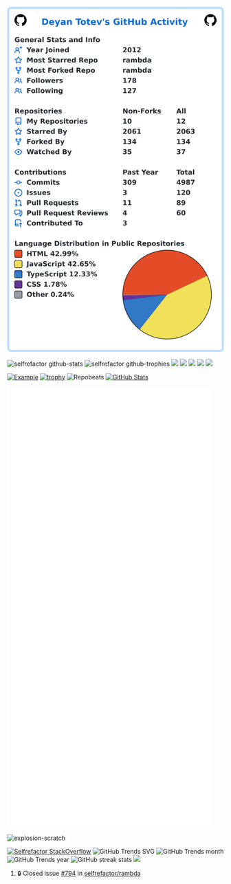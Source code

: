 <div align="left">


![My user statistics](images/userstats.svg)

<!-- https://github-profile-summary-cards.vercel.app/demo.html -->
![selfrefactor github-stats](https://stats.dooboo.io/api/github-stats-advanced?login=selfrefactor)
![selfrefactor github-trophies](https://stats.dooboo.io/api/github-trophies?login=selfrefactor)
![](http://github-profile-summary-cards.vercel.app/api/cards/profile-details?username=selfrefactor&theme=darcula)
![](http://github-profile-summary-cards.vercel.app/api/cards/productive-time?username=selfrefactor&theme=darcula&utcOffset=8) 
![](http://github-profile-summary-cards.vercel.app/api/cards/stats?username=selfrefactor&theme=darcula)
![](http://github-profile-summary-cards.vercel.app/api/cards/most-commit-language?username=selfrefactor&theme=darcula) 
![](http://github-profile-summary-cards.vercel.app/api/cards/repos-per-language?username=selfrefactor&theme=darcula) 


<!-- https://github.com/tuhinpal/readme-stats-github/blob/main/README.md -->
[![Example](https://github-stats-alpha.vercel.app/api?username=selfrefactor&cc=010&tc=fff&ic=fff&bc=010 "selfrefactor")](https://github-stats-alpha.vercel.app/api?username=selfrefactor "selfrefactor")
[![trophy](https://github-profile-trophy.vercel.app/?username=selfrefactor)](https://github.com/selfrefactor/github-profile-trophy)
![Repobeats](https://repobeats.axiom.co/api/embed/6f9f2aa57a6f1ed67156cea07e8cff86a94ef7b8.svg "Repobeats analytics image")
[![GitHub Stats](https://github-readme-stats.vercel.app/api?username=selfrefactor&show_icons=true&bg_color=30,e96443,904e95&title_color=fff&text_color=fff&icon_color=fff)](https://github.com/selfrefactor)

<p>
<img src="https://raw.githubusercontent.com/selfrefactor/selfrefactor/master/github-metrics.svg">
</p>
<p><img align="center" src="https://github-readme-streak-stats.herokuapp.com/?user=explosion-scratch&" alt="explosion-scratch" /></p>

[![Selfrefactor StackOverflow](https://stackoverflow-badge.herokuapp.com/api/StackOverflowBadge/967097)](https://stackoverflow.com/users/967097/dejan-toteff)
![GitHub Trends SVG](https://api.githubtrends.io/user/svg/selfrefactor/langs)
![GitHub Trends month](https://api.githubtrends.io/user/svg/selfrefactor/repos?time_range=one_month&theme=bright_lights)
![GitHub Trends year](https://api.githubtrends.io/user/svg/selfrefactor/repos?time_range=one_year&theme=bright_lights)
![GitHub streak stats](https://github-readme-streak-stats.herokuapp.com/?user=selfrefactor) 
[![](https://img.shields.io/badge/linkedin-%230077B5.svg?&style=for-the-badge&logo=linkedin&logoColor=white0e76a8)](https://www.linkedin.com/in/deyantotev/)


<!--START_SECTION:activity-->
1. 🔒 Closed issue [#794](https://github.com/selfrefactor/rambda/issues/794) in [selfrefactor/rambda](https://github.com/selfrefactor/rambda)
<!--END_SECTION:activity-->

  
</div>
